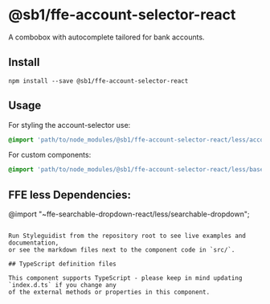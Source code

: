 # @sb1/ffe-account-selector-react

A combobox with autocomplete tailored for bank accounts.

## Install

```
npm install --save @sb1/ffe-account-selector-react
```

## Usage

For styling the account-selector use:

```css
@import 'path/to/node_modules/@sb1/ffe-account-selector-react/less/account-selector';
```

For custom components:

```css
@import 'path/to/node_modules/@sb1/ffe-account-selector-react/less/base-selector';
```

## FFE less Dependencies:

@import "~ffe-searchable-dropdown-react/less/searchable-dropdown";

```

Run Styleguidist from the repository root to see live examples and documentation,
or see the markdown files next to the component code in `src/`.

## TypeScript definition files

This component supports TypeScript - please keep in mind updating `index.d.ts` if you change any
of the external methods or properties in this component.
```
